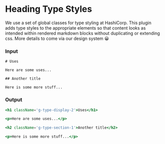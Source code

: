 # Heading Type Styles

We use a set of global classes for type styling at HashiCorp. This plugin adds type styles to the appropriate elements so that content looks as intended within rendered markdown blocks without duplicating or extending css.
More details to come via our design system 😀

### Input

```mdx
# Uses

Here are some uses...

## Another title

Here is some more stuff...
```

### Output

```jsx
<h1 className='g-type-display-2'>Uses</h1>

<p>Here are some uses...</p>

<h2 className='g-type-section-1'>Another title</h2>

<p>Here is some more stuff...</p>
```
